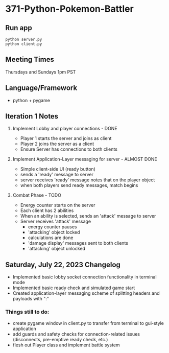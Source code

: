 # 371-Python-Pokemon-Battler
## Run app
```
python server.py
python client.py
```
## Meeting Times
Thursdays and Sundays 1pm PST

## Language/Framework
- python + pygame

## Iteration 1 Notes
1. Implement Lobby and player connections - DONE
    - Player 1 starts the server and joins as client
    - Player 2 joins the server as a client
    - Ensure Server has connections to both clients

2. Implement Application-Layer messaging for server - ALMOST DONE
    - Simple client-side UI (ready button)
    - sends a 'ready' message to server
    - server receives 'ready' message notes that on the player object
    - when both players send ready messages, match begins

3. Combat Phase - TODO
    - Energy counter starts on the server
    - Each client has 2 abilities
    - When an ability is selected, sends an 'attack' message to server
    - Server receives 'attack' message
        - energy counter pauses
        - 'attacking' object locked
        - calculations are done
        - 'damage display' messages sent to both clients
        - 'attacking' object unlocked

## Saturday, July 22, 2023 Changelog
- Implemented basic lobby socket connection functionality in terminal mode
- Implemented basic ready check and simulated game start
- Created application-layer messaging scheme of splitting headers and payloads with ":"
### Things still to do:
- create pygame window in client.py to transfer from terminal to gui-style application
- add guards and safety checks for connection-related issues (disconnects, pre-emptive ready check, etc.)
- flesh out Player class and implement battle system